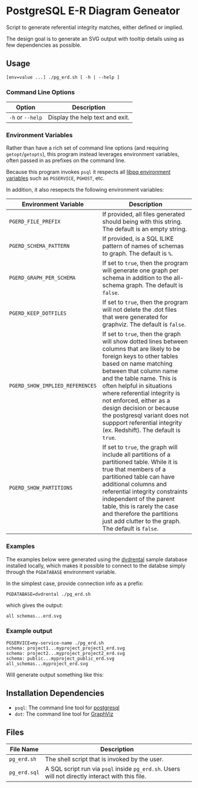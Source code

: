 # PostgreSQL E-R Diagram Geneator

Script to generate referential integrity matches, either defined or implied.

The design goal is to generate an SVG output with tooltip details using as few dependencies as possible.

## Usage

```
[env=value ...] ./pg_erd.sh [ -h | --help ]
```

### Command Line Options

| Option | Description |
| --- | --- |
| `-h` or `--help` | Display the help text and exit. |

### Environment Variables

Rather than have a rich set of command line options (and requiring `getopt`/`getopts`), this program instead leverages environment variables, often passed in as prefixes on the command line.

Because this program invokes `psql` it respects all [libpq environment variables](https://www.postgresql.org/docs/current/libpq-envars.html) such as `PGSERVICE`, `PGHOST`, etc.

In addition, it also resepects the following environment variables:

| Environment Variable | Description |
| --- | --- |
| `PGERD_FILE_PREFIX` | If provided, all files generated should being with this string. The default is an empty string. |
| `PGERD_SCHEMA_PATTERN` | If provided, is a SQL ILIKE pattern of names of schemas to graph. The default is `%`. |
| `PGERD_GRAPH_PER_SCHEMA` | If set to `true`, then the program will generate one graph per schema in addition to the all-schema graph. The default is `false`. |
| `PGERD_KEEP_DOTFILES` | If set to `true`, then the program will not delete the .dot files that were generated for graphviz. The default is `false`. |
| `PGERD_SHOW_IMPLIED_REFERENCES` | If set to `true`, then the graph will show dotted lines between columns that are likely to be foreign keys to other tables based on name matching between that column name and the table name. This is often helpful in situations where referential integrity is not enforced, either as a design decision or because the postgresql variant does not suppport referential integrity (ex. Redshift). The default is `true`. |
| `PGERD_SHOW_PARTITIONS` | If set to `true`, the graph will include all partitions of a partitioned table. While it is true that members of a partitioned table can have additional columns and referential integrity constraints independent of the parent table, this is rarely the case and therefore the partitions just add clutter to the graph. The default is `false`. |


### Examples

The examples below were generated using the [dvdrental](https://www.postgresqltutorial.com/postgresql-getting-started/postgresql-sample-database/) sample database installed locally, which makes it possible to connect to the databse simply through the `PGDATABASE` environment variable.

In the simplest case, provide connection info as a prefix:

```
PGDATABASE=dvdrental ./pg_erd.sh
```

which gives the output:

```
all schemas...erd.svg
```



### Example output

```
PGSERVICE=my-service-name ./pg_erd.sh
schema: project1...myproject_project1_erd.svg
schema: project2...myproject_project2_erd.svg
schema: public...myproject_public_erd.svg
all_schemas...myproject_erd.svg
```
Will generate output something like this:
## Installation Dependencies

* `psql`: The command line tool for [postgresql](https://postgresql.org/)
* `dot`: The command line tool for [GraphViz](https://www.graphviz.org/)

## Files

| File Name | Description |
| --- | --- |
| `pg_erd.sh` | The shell script that is invoked by the user. |
| `pg_erd.sql` | A SQL script run via `psql` inside `pg_erd.sh`. Users will not directly interact with this file. |

